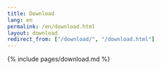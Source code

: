 ```yaml
---
title: Download
lang: en
permalink: /en/download.html
layout: download
redirect_from: ["/download/", "/download.html"]
---
```


{% include pages/download.md %}